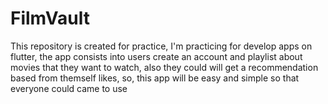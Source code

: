# FilmVault
This repository is created for practice, I'm practicing for develop apps on flutter, the app consists into users create an account and playlist about movies that they want to watch, also they could will get a recommendation based from themself likes, so, this app will be easy and simple so that everyone could came to use
